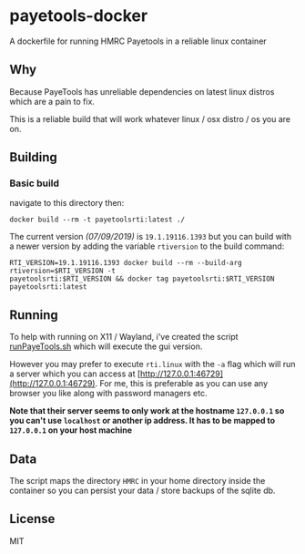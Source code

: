 # payetools-docker
A dockerfile for running HMRC Payetools in a reliable linux container

## Why

Because PayeTools has unreliable dependencies on latest linux distros which are a pain to fix.

This is a reliable build that will work whatever linux / osx distro / os you are on.

## Building

### Basic build

navigate to this directory then:

```
docker build --rm -t payetoolsrti:latest ./
```

The current version *(07/09/2019)* is `19.1.19116.1393` but you can build with a newer version by adding the variable
`rtiversion` to the build command:

```
RTI_VERSION=19.1.19116.1393 docker build --rm --build-arg rtiversion=$RTI_VERSION -t
payetoolsrti:$RTI_VERSION && docker tag payetoolsrti:$RTI_VERSION payetoolsrti:latest
```

## Running

To help with running on X11 / Wayland, i've created the script [runPayeTools.sh](./runPayeTools.sh) which
will execute the gui version.


However you may prefer to execute `rti.linux` with the `-a` flag which will run a server which you can access
at [http://127.0.0.1:46729](http://127.0.0.1:46729). For me, this is preferable as you can use any browser
you like along with password managers etc.

**Note that their server seems to only work at the hostname `127.0.0.1` so you can't use `localhost` or another ip
address. It has to be mapped to `127.0.0.1` on your host machine**

## Data

The script maps the directory `HMRC` in your home directory inside the container so you can persist your data
/ store backups of the sqlite db.


## License

MIT
